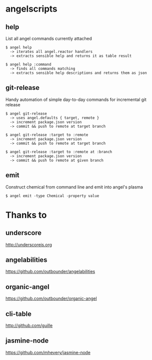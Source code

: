# angelscripts

## help
List all angel commands currently attached

    $ angel help
      -> iterates all angel.reactor handlers
      -> extracts sensible help and returns it as table result

    $ angel help :command
      -> finds all commands matching 
      -> extracts sensible help descriptions and returns them as json

## git-release
Handy automation of simple day-to-day commands for incremental git release

    $ angel git-release
      -> uses angel.defaults { target, remote }
      -> increment package.json version
      -> commit && push to remote at target branch

    $ angel git-release :target to :remote
      -> increment package.json version
      -> commit && push to remote at target branch

    $ angel git-release :target to :remote at :branch
      -> increment package.json version
      -> commit && push to remote at given branch

## emit
Construct chemical from command line and emit into angel's plasma

    $ angel emit -type Chemical -property value


# Thanks to

## underscore 
http://underscorejs.org

## angelabilities
https://github.com/outbounder/angelabilities

## organic-angel
https://github.com/outbounder/organic-angel

## cli-table
http://github.com/guille

## jasmine-node
https://github.com/mhevery/jasmine-node